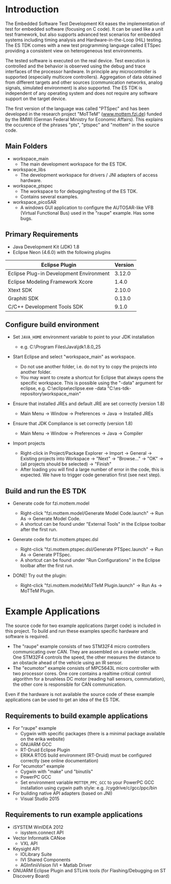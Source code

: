 Introduction
============

The Embedded Software Test Development Kit eases the implementation of test for embedded software 
(focusing on C code). It can be used like a unit test framework, but also supports advanced test 
scenarios for embedded systems including timing analysis and Hardware-in-the-Loop (HiL) testing. 
The ES TDK comes with a new test programming language called ETSpec providing a consistent view on 
heterogeneous test environments.

The tested software is executed on the real device. Test execution is controlled and the behavior 
is observed using the debug and trace interfaces of the processor hardware. In principle any 
microcontroller is supported (especially multicore controllers). Aggregation of data obtained from 
different targets and other sources (communication networks, analog signals, simulated environment) 
is also supported. The ES TDK is independent of any operating system and does not require any 
software support on the target device.

The first version of the language was called "PTSpec" and has been developed in the research project
"MoTTeM" (www.mottem.fzi.de) funded by the BMWI (German Federal Ministry for Economic Affairs). This
explains the occurence of the phrases "pts", "ptspec" and "mottem" in the source code.


Main Folders
------------

* workspace_main
  * The main development workspace for the ES TDK.
* workspace_libs
  * The development workspace for drivers / JNI adapters of access hardware.
* workspace_ptspec
  * The workspace to for debugging/testing of the ES TDK.
  * Contains several examples.
* workspace_picoSAR
  * A windows GUI application to configure the AUTOSAR-like VFB (Virtual Functional Bus)
    used in the "raupe" example. Has some bugs.


Primary Requirements
--------------------

* Java Development Kit (JDK) 1.8
* Eclipse Neon (4.6.0) with the following plugins
  
| Eclipse Plugin                          | Version |
|-----------------------------------------|---------|
| Eclipse Plug-in Development Environment | 3.12.0  |
| Eclipse Modeling Framework Xcore        | 1.4.0   |
| Xtext SDK                               | 2.10.0  |
| Graphiti SDK                            | 0.13.0  |
| C/C++ Development Tools SDK             | 9.1.0   |


Configure build environment
---------------------------

* Set `JAVA_HOME` environment variable to point to your JDK installation
  * e.g. C:\Program Files\Java\jdk1.8.0_25

* Start Eclipse and select "workspace_main" as workspace.
  * Do not use another folder, i.e. do not try to copy the projects into another folder.
  * You may want to create a shortcut for Eclipse that always opens the specific workspace.
    This is possible using the "-data" argument for eclipse, e.g.
    C:\eclipse\eclipse.exe -data "C:\es-tdk-repository\workspace_main"

* Ensure that installed JREs and default JRE are set correctly (version 1.8)
  * Main Menu -> Window -> Preferences -> Java -> Installed JREs

* Ensure that JDK Compliance is set correctly (version 1.8)
  * Main Menu -> Window -> Preferences -> Java -> Compiler
  
* Import projects
  * Right-click in Project/Package Explorer -> Import -> General -> Existing projects into Workspace
    -> "Next" -> "Browse..." -> "OK" -> (all projects should be selected) -> "Finish"
  * After loading you will find a large number of error in the code, this is expected. We have to
    trigger code generation first (see next step).


Build and run the ES TDK
------------------------

* Generate code for fzi.mottem.model
  * Right-click "fzi.mottem.model/Generate Model Code.launch" -> Run As -> Generate Model Code.
  * A shortcut can be found under "External Tools" in the Eclipse toolbar after the first run.

* Generate code for fzi.mottem.ptspec.dsl
  * Right-click "fzi.mottem.ptspec.dsl/Generate PTSpec.launch" -> Run As -> Generate PTSpec.
  * A shortcut can be found under "Run Configurations" in the Eclipse toolbar after the first run.
  
* DONE! Try out the plugin:
  * Right-click "fzi.mottem.model/MoTTeM Plugin.launch" -> Run As -> MoTTeM Plugin.


Example Applications
====================

The source code for two example applications (target code) is included in this project.
To build and run these examples specific hardware and software is required.

* The "raupe" example consists of two STM32F4 micro controllers communicating over CAN. They are
  assembled on a crawler vehicle. One STM32F4 controls the speed, the other measures the distance
  to an obstacle ahead of the vehicle using an IR sensor.
* The "ecumotor" example consists of MPC5643L micro controller with two processor cores. One core
  contains a realtime critical control algorithm for a brushless DC motor (reading hall sensors,
  commutation), the other core is responsible for CAN communication.

Even if the hardware is not available the source code of these example applications can be used to
get an idea of the ES TDK.


Requirements to build example applications
------------------------------------------

* For "raupe" example
  * Cygwin with specific packages (there is a minimal package available on the erika website)
  * GNUARM GCC
  * RT-Druid Eclipse Plugin
  * ERIKA RTOS build environment (RT-Druid) must be configured correctly (see online documentation)
* For "ecumotor" example
  * Cygwin with "make" und "binutils"
  * PowerPC GCC
  * Set environment variable `MOTTEM_PPC_GCC` to your PowerPC GCC installation using cygwin path style:
    e.g. /cygdrive/c/gcc/ppc/bin
* For building native API adapters (based on JNI)
  * Visual Studio 2015


Requirements to run example applications
----------------------------------------

* iSYSTEM WinIDEA 2012
  * isystem.connect API
* Vector Informatik CANoe
  * VXL API
* Keysight API
  * IOLibrary Suite
  * IVI Shared Components
  * AGInfiniiVision IVI + Matlab Driver
* GNUARM Eclipse Plugin and STLink tools (for Flashing/Debugging on ST Discovery Board)
